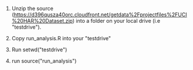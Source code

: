 1. Unzip the source (https://d396qusza40orc.cloudfront.net/getdata%2Fprojectfiles%2FUCI%20HAR%20Dataset.zip) into a folder on your local drive (i.e "testdrive").

2. Copy run_analysis.R into your "testdrive"

3. Run setwd("testdrive")

4. run source("run_analysis")

